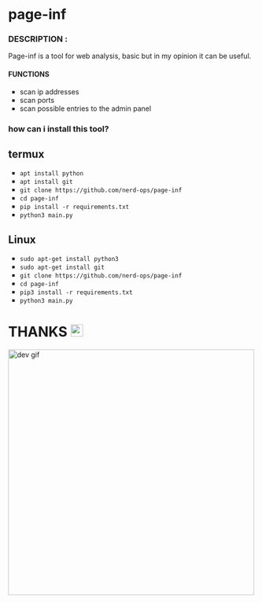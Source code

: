 # page-inf 

### DESCRIPTION :
Page-inf is a tool for web analysis, basic but in my opinion it can be useful.

#### FUNCTIONS
<ul type="square">
  <li>scan ip addresses</li>
  <li>scan ports</li>
  <li>scan possible entries to the admin panel</li>
</ul>

### how can i install this tool?

## termux
<ul type="square">
  <li> <code>apt install python</code> </li>
  <li> <code>apt install git</code> </li>
  <li> <code>git clone https://github.com/nerd-ops/page-inf</code> </li>
  <li> <code>cd page-inf</code> </li>
  <li> <code>pip install -r requirements.txt</code> </li>
  <li> <code>python3 main.py</code></li>
 </ul>

##  Linux
<ul type="square">
  <li> <code>sudo apt-get install python3</code> </li>
  <li> <code>sudo apt-get install git</code> </li>
  <li> <code>git clone https://github.com/nerd-ops/page-inf</code> </li>
  <li> <code>cd page-inf</code> </li>
  <li> <code>pip3 install -r requirements.txt</code> </li>
  <li> <code>python3 main.py</code></li>
 </ul>
 
# THANKS <img src="https://media.giphy.com/media/hvRJCLFzcasrR4ia7z/giphy.gif" width="25px">
<img alt="dev gif" src="https://sharasolutions.com/wp-content/uploads/2019/01/programming.gif" width=500 />
